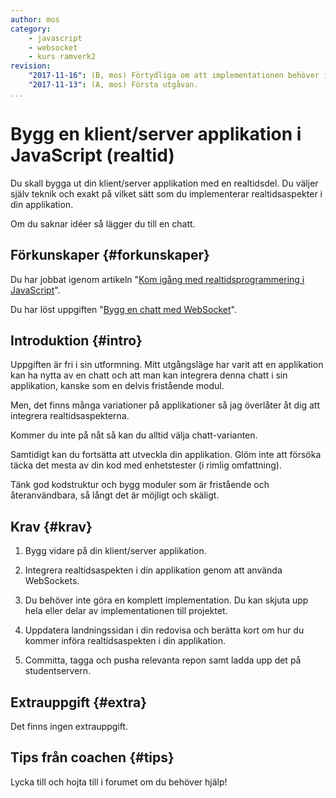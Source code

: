 ```yaml
---
author: mos
category:
    - javascript
    - websocket
    - kurs ramverk2
revision:
    "2017-11-16": (B, mos) Förtydliga om att implementationen behöver inte bli komplett.
    "2017-11-13": (A, mos) Första utgåvan.
...
```

Bygg en klient/server applikation i JavaScript (realtid)
==================================

Du skall bygga ut din klient/server applikation med en realtidsdel. Du väljer själv teknik och exakt på vilket sätt som du implementerar realtidsaspekter i din applikation.

Om du saknar idéer så lägger du till en chatt.

<!--more-->



Förkunskaper {#forkunskaper}
-----------------------

Du har jobbat igenom artikeln "[Kom igång med realtidsprogrammering i JavaScript](kunskap/kom-igang-med-realtidsprogrammering-i-javascript)".

Du har löst uppgiften "[Bygg en chatt med WebSocket](uppgift/bygg-en-chatt-med-websocket)".



Introduktion {#intro}
-----------------------

Uppgiften är fri i sin utformning. Mitt utgångsläge har varit att en applikation kan ha nytta av en chatt och att man kan integrera denna chatt i sin applikation, kanske som en delvis fristående modul.

Men, det finns många variationer på applikationer så jag överlåter åt dig att integrera realtidsaspekterna.

Kommer du inte på nåt så kan du alltid välja chatt-varianten.

Samtidigt kan du fortsätta att utveckla din applikation. Glöm inte att försöka täcka det mesta av din kod med enhetstester (i rimlig omfattning).

Tänk god kodstruktur och bygg moduler som är fristående och återanvändbara, så långt det är möjligt och skäligt.



Krav {#krav}
-----------------------

1. Bygg vidare på din klient/server applikation.

1. Integrera realtidsaspekten i din applikation genom att använda WebSockets.

1. Du behöver inte göra en komplett implementation. Du kan skjuta upp hela eller delar av implementationen till projektet. 

1. Uppdatera landningssidan i din redovisa och berätta kort om hur du kommer införa realtidsaspekten i din applikation.

1. Committa, tagga och pusha relevanta repon samt ladda upp det på studentservern.



Extrauppgift {#extra}
-----------------------

Det finns ingen extrauppgift.



Tips från coachen {#tips}
-----------------------

Lycka till och hojta till i forumet om du behöver hjälp!
